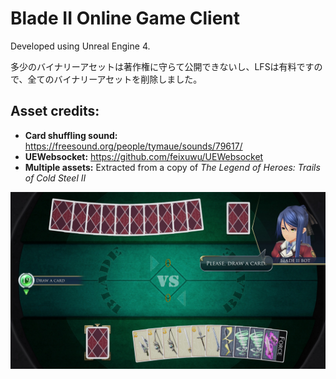 # Blade II Online Game Client

Developed using Unreal Engine 4.

多少のバイナリーアセットは著作権に守らて公開できないし、LFSは有料ですので、全てのバイナリーアセットを削除しました。

## Asset credits:

- **Card shuffling sound:** https://freesound.org/people/tymaue/sounds/79617/
- **UEWebsocket:** https://github.com/feixuwu/UEWebsocket
- **Multiple assets:** Extracted from a copy of *The Legend of Heroes: Trails of Cold Steel II*

![Draw A Card](/Repository/Images/please-draw-a-card.jpg)
